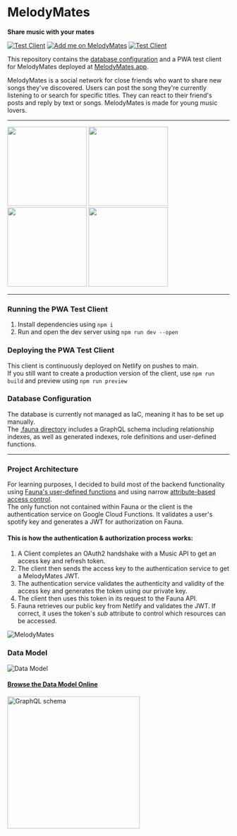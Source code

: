 # MelodyMates

**Share music with your mates**

[![Test Client](https://img.shields.io/badge/Visit-PWA%20Client-blue)](https://melodymates.app)
[![Add me on MelodyMates](https://img.shields.io/badge/Add%20me%20on-MelodyMates-purple)](https://melodymates.app/user/3ukbsbcagr66rfk9yokfd53ak)
[![Test Client](https://img.shields.io/badge/Browse-GraphQL%20Schema-green)](https://app.graphqleditor.com/florians-workspace/melodymates?v=latest&c=off&pane=relation)

This repository contains the [database configuration](https://github.com/koenidv/MelodyMates/tree/main/.fauna) and a PWA test client for MelodyMates deployed at [MelodyMates.app](https://melodymates.app).

MelodyMates is a social network for close friends who want to share new songs they've discovered.
Users can post the song they're currently listening to or search for specific titles.
They can react to their friend's posts and reply by text or songs. MelodyMates is made for young music lovers.

---

<p float="left">
  <img src="https://user-images.githubusercontent.com/32238636/234383204-cfd9e5fe-743f-45ee-b054-9dac9ad465cc.png" width="180" />
  <img src="https://user-images.githubusercontent.com/32238636/234383213-91b8f412-c4a7-45c8-910a-bc2a939c4678.png" width="180" /> 
  <img src="https://user-images.githubusercontent.com/32238636/234383226-4699cbfa-1de5-4492-977b-520345ba5058.png" width="180" />
  <img src="https://user-images.githubusercontent.com/32238636/234383242-daef942c-f03a-4a4f-bd77-ea3a1990e80c.png" width="180" />
</p>

---

### Running the PWA Test Client

1. Install dependencies using `npm i`
2. Run and open the dev server using `npm run dev --open`

### Deploying the PWA Test Client

This client is continuously deployed on Netlify on pushes to main.  
If you still want to create a production version of the client, use `npm run build` and preview using `npm run preview`

### Database Configuration

The database is currently not managed as IaC, meaning it has to be set up manually.  
The [.fauna directory](https://github.com/koenidv/MelodyMates/tree/main/.fauna) includes a GraphQL schema including relationship indexes, as well as generated indexes, role definitions and user-defined functions. 

---

### Project Architecture

For learning purposes, I decided to build most of the backend functionality using [Fauna's user-defined functions](https://docs.fauna.com/fauna/current/learn/understanding/user_defined_functions) and using narrow [attribute-based access control](https://docs.fauna.com/fauna/current/security/abac).  
The only function not contained within Fauna or the client is the authentication service on Google Cloud Functions. It validates a user's spotify key and generates a JWT for authorization on Fauna.

#### This is how the authentication & authorization process works:
1. A Client completes an OAuth2 handshake with a Music API to get an access key and refresh token.
2. The client then sends the access key to the authentication service to get a MelodyMates JWT.
3. The authentication service validates the authenticity and validity of the access key and generates the token using our private key.
4. The client then uses this token in its request to the Fauna API.
5. Fauna retrieves our public key from Netlify and validates the JWT. If correct, it uses the token's _sub_ attribute to control which resources can be accessed.

![MelodyMates](https://user-images.githubusercontent.com/32238636/234679138-054267b9-162f-4359-8f8a-b34eb024165d.png)


### Data Model
![Data Model](https://user-images.githubusercontent.com/32238636/234260833-f57e03cb-11a6-4841-bcd5-f1e686b2f7ec.png)

#### [Browse the Data Model Online](https://app.graphqleditor.com/florians-workspace/melodymates?v=latest&c=off&pane=relation)
[<img src="https://user-images.githubusercontent.com/32238636/234260989-8a196c06-4336-427a-b1e5-8905ad72aaac.png" alt="GraphQL schema" width="300">](https://app.graphqleditor.com/florians-workspace/melodymates?v=latest&c=off&pane=relation)
